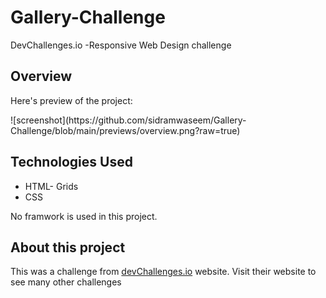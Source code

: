 # Gallery-Challenge
DevChallenges.io -Responsive Web Design challenge


<h2>Overview</h2>
<p>Here's preview of the project:</p>
![screenshot](https://github.com/sidramwaseem/Gallery-Challenge/blob/main/previews/overview.png?raw=true)

<h2>Technologies Used</h2>
<ul>
<li>HTML- Grids</li>
<li>CSS</li>
</ul>
<p>No framwork is used in this project.</p>

<h2>About this project</h2>
<p>This was a challenge from <a href="https://devchallenges.io/">devChallenges.io</a> website. Visit their website to see many other challenges</p>